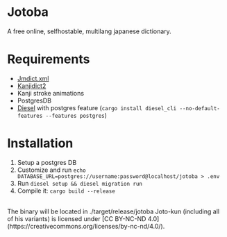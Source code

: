 # Jotoba
A free online, selfhostable, multilang japanese dictionary.

# Requirements
- [Jmdict.xml](https://www.edrdg.org/wiki/index.php/JMdict-EDICT_Dictionary_Project)
- [Kanjidict2](http://www.edrdg.org/wiki/index.php)
- Kanji stroke animations
- PostgresDB
- [Diesel](https://github.com/diesel-rs/diesel) with postgres feature (`cargo install diesel_cli --no-default-features --features postgres`)

# Installation
1. Setup a postgres DB
2. Customize and run `echo DATABASE_URL=postgres://username:password@localhost/jotoba > .env` 
3. Run `diesel setup && diesel migration run`
4. Compile it: `cargo build --release`
<br>
The binary will be located in ./target/release/jotoba
Joto-kun (including all of his variants) is licensed under [CC BY-NC-ND 4.0](https://creativecommons.org/licenses/by-nc-nd/4.0/).
